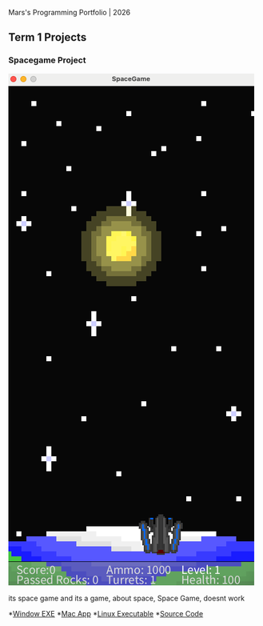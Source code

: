  Mars's Programming Portfolio | 2026

## Term 1 Projects

### Spacegame Project

![Spacegame](https://github.com/Mars-Gor/Portfolio_Gamedev/blob/main/images/Spacegame.png?raw=true)

its space game and its a game, about space, Space Game, doesnt work

*[Window EXE](https://github.com/Mars-Gor/Portfolio_Gamedev/blob/main/src/Spacegame/Readme.md)
*[Mac App]()
*[Linux Executable]()
*[Source Code]()

